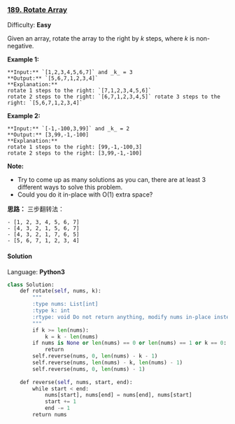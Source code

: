### [189\. Rotate Array](https://leetcode.com/problems/rotate-array/description/)

Difficulty: **Easy**



Given an array, rotate the array to the right by _k_ steps, where _k_ is non-negative.

**Example 1:**

```
**Input:** `[1,2,3,4,5,6,7]` and _k_ = 3
**Output:** `[5,6,7,1,2,3,4]`
**Explanation:**
rotate 1 steps to the right: `[7,1,2,3,4,5,6]`
rotate 2 steps to the right: `[6,7,1,2,3,4,5]` rotate 3 steps to the right: `[5,6,7,1,2,3,4]`
```

**Example 2:**

```
**Input:** `[-1,-100,3,99]` and _k_ = 2
**Output:** [3,99,-1,-100]
**Explanation:** 
rotate 1 steps to the right: [99,-1,-100,3]
rotate 2 steps to the right: [3,99,-1,-100]
```

**Note:**

*   Try to come up as many solutions as you can, there are at least 3 different ways to solve this problem.
*   Could you do it in-place with O(1) extra space?

**思路：**
三步翻转法：
```
- [1, 2, 3, 4, 5, 6, 7]
- [4, 3, 2, 1, 5, 6, 7]
- [4, 3, 2, 1, 7, 6, 5]
- [5, 6, 7, 1, 2, 3, 4]
```


#### Solution

Language: **Python3**

```python
class Solution:
    def rotate(self, nums, k):
        """
        :type nums: List[int]
        :type k: int
        :rtype: void Do not return anything, modify nums in-place instead.
        """
        if k >= len(nums):
            k = k - len(nums)
        if nums is None or len(nums) == 0 or len(nums) == 1 or k == 0:
            return 
        self.reverse(nums, 0, len(nums) - k - 1)
        self.reverse(nums, len(nums) - k, len(nums) - 1)
        self.reverse(nums, 0, len(nums) - 1)
        
    def reverse(self, nums, start, end):
        while start < end:
            nums[start], nums[end] = nums[end], nums[start]
            start += 1
            end -= 1
        return nums
            
```